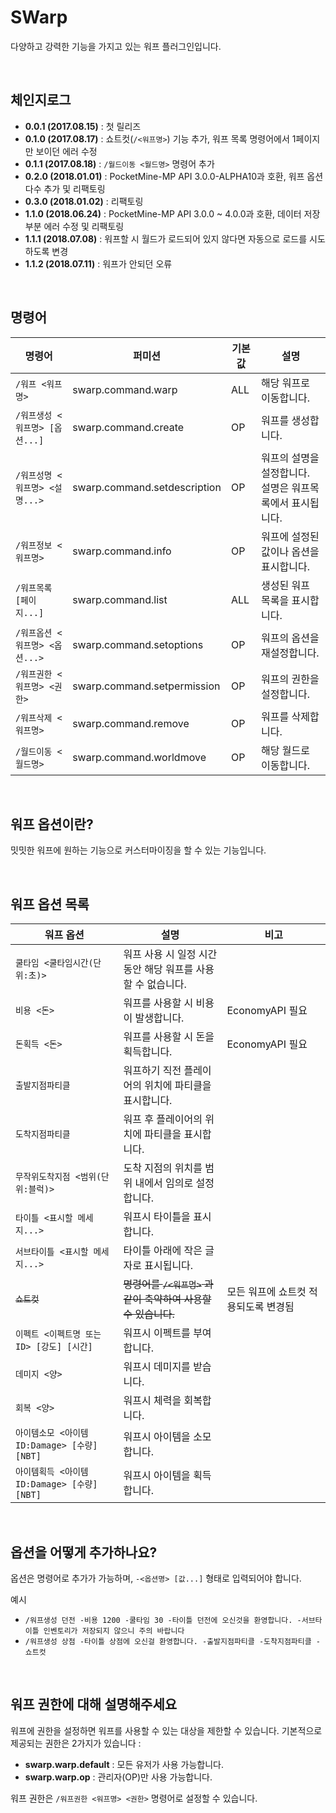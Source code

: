 # SWarp
다양하고 강력한 기능을 가지고 있는 워프 플러그인입니다.

<br>

## 체인지로그
* **0.0.1 (2017.08.15)** : 첫 릴리즈
* **0.1.0 (2017.08.17)** : 쇼트컷(`/<워프명>`) 기능 추가, 워프 목록 명령어에서 1페이지만 보이던 에러 수정
* **0.1.1 (2017.08.18)** : `/월드이동 <월드명>` 명령어 추가
* **0.2.0 (2018.01.01)** : PocketMine-MP API 3.0.0-ALPHA10과 호환, 워프 옵션 다수 추가 및 리팩토링
* **0.3.0 (2018.01.02)** : 리팩토링
* **1.1.0 (2018.06.24)** : PocketMine-MP API 3.0.0 ~ 4.0.0과 호환, 데이터 저장 부분 에러 수정 및 리팩토링
* **1.1.1 (2018.07.08)** : 워프할 시 월드가 로드되어 있지 않다면 자동으로 로드를 시도하도록 변경
* **1.1.2 (2018.07.11)** : 워프가 안되던 오류 

<br>

## 명령어
|명령어|퍼미션|기본값|설명|
|-|-|-|-|
|`/워프 <워프명>`|swarp.command.warp|ALL|해당 워프로 이동합니다.|
|`/워프생성 <워프명> [옵션...]`|swarp.command.create|OP|워프를 생성합니다.|
|`/워프성명 <워프명> <설명...>`|swarp.command.setdescription|OP|워프의 설명을 설정합니다. 설명은 워프목록에서 표시됩니다.|
|`/워프정보 <워프명>`|swarp.command.info|OP|워프에 설정된 값이나 옵션을 표시합니다.|
|`/워프목록 [페이지...]`|swarp.command.list|ALL|생성된 워프 목록을 표시합니다.|
|`/워프옵션 <워프명> <옵션...>`|swarp.command.setoptions|OP|워프의 옵션을 재설정합니다.|
|`/워프권한 <워프명> <권한>`|swarp.command.setpermission|OP|워프의 권한을 설정합니다.|
|`/워프삭제 <워프명>`|swarp.command.remove|OP|워프를 삭제합니다.|
|`/월드이동 <월드명>`|swarp.command.worldmove|OP|해당 월드로 이동합니다.|

<br>

## 워프 옵션이란?
밋밋한 워프에 원하는 기능으로 커스터마이징을 할 수 있는 기능입니다.

<br>

## 워프 옵션 목록
|워프 옵션|설명|비고|
|-|-|-|
|`쿨타임 <쿨타임시간(단위:초)>`|워프 사용 시 일정 시간동안 해당 워프를 사용할 수 없습니다.||
|`비용 <돈>`|워프를 사용할 시 비용이 발생합니다.|EconomyAPI 필요|
|`돈획득 <돈>`|워프를 사용할 시 돈을 획득합니다.|EconomyAPI 필요|
|`출발지점파티클`|워프하기 직전 플레이어의 위치에 파티클을 표시합니다.||
|`도착지점파티클`|워프 후 플레이어의 위치에 파티클을 표시합니다.||
|`무작위도착지점 <범위(단위:블럭)>`|도착 지점의 위치를 범위 내에서 임의로 설정합니다.||
|`타이틀 <표시할 메세지...>`|워프시 타이틀을 표시합니다.||
|`서브타이틀 <표시할 메세지...>`|타이틀 아래에 작은 글자로 표시됩니다.||
|~~`쇼트컷`~~|~~명령어를 `/<워프명>` 과 같이 축약하여 사용할 수 있습니다.~~|모든 워프에 쇼트컷 적용되도록 변경됨|
|`이펙트 <이펙트명 또는 ID> [강도] [시간]`|워프시 이펙트를 부여합니다.||
|`데미지 <양>`|워프시 데미지를 받습니다.||
|`회복 <양>`|워프시 체력을 회복합니다.||
|`아이템소모 <아이템ID:Damage> [수량] [NBT]`|워프시 아이템을 소모합니다.||
|`아이템획득 <아이템ID:Damage> [수량] [NBT]`|워프시 아이템을 획득합니다.||

<br>

## 옵션을 어떻게 추가하나요?
옵션은 명령어로 추가가 가능하며, `-<옵션명> [값...]` 형태로 입력되어야 합니다.

예시
* `/워프생성 던전 -비용 1200 -쿨타임 30 -타이틀 던전에 오신것을 환영합니다. -서브타이틀 인벤토리가 저장되지 않으니 주의 바랍니다`
* `/워프생성 상점 -타이틀 상점에 오신걸 환영합니다. -출발지점파티클 -도착지점파티클 -쇼트컷`

<br>

## 워프 권한에 대해 설명해주세요
워프에 권한을 설정하면 워프를 사용할 수 있는 대상을 제한할 수 있습니다.
기본적으로 제공되는 권한은 2가지가 있습니다 :
* **swarp.warp.default** : 모든 유저가 사용 가능합니다.
* **swarp.warp.op** : 관리자(OP)만 사용 가능합니다.

워프 권한은 `/워프권한 <워프명> <권한>` 명령어로 설정할 수 있습니다.
